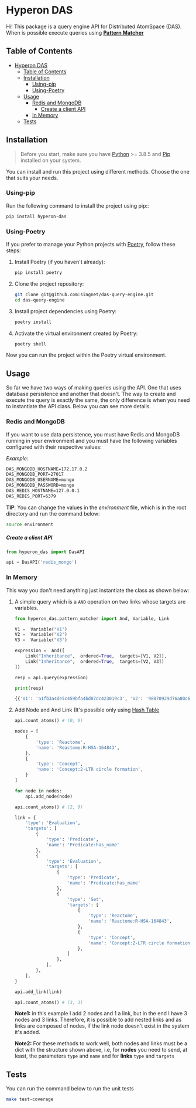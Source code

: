 # Hyperon DAS

Hi! This package is a query engine API for Distributed AtomSpace (DAS). When is possible execute queries using **[Pattern Matcher](https://wiki.opencog.org/w/The_Pattern_Matcher)**

## Table of Contents
- [Hyperon DAS](#hyperon-das)
  - [Table of Contents](#table-of-contents)
  - [Installation](#installation)
    - [Using-pip](#using-pip)
    - [Using-Poetry](#using-poetry)
  - [Usage](#usage)
    - [Redis and MongoDB](#redis-and-mongodb)
        - [Create a client API](#create-a-client-api)
    - [In Memory](#in-memory)
  - [Tests](#tests)

## Installation

> Before you start, make sure you have [Python](https://www.python.org/) >= 3.8.5 and [Pip](https://pypi.org/project/pip/) installed on your system.

You can install and run this project using different methods. Choose the one that suits your needs.

### Using-pip

Run the following command to install the project using pip:: 

```bash
pip install hyperon-das
```

### Using-Poetry

If you prefer to manage your Python projects with [Poetry](https://python-poetry.org/), follow these steps:

1.    
    Install Poetry (if you haven't already):
    
    ```bash
    pip install poetry
    ``` 
    
2.  Clone the project repository:
    
    ```bash
    git clone git@github.com:singnet/das-query-engine.git
    cd das-query-engine
    ``` 
    
3.  Install project dependencies using Poetry:
    
    ```bash
    poetry install
    ``` 
    
4.  Activate the virtual environment created by Poetry:
    
    ```bash
    poetry shell
    ``` 

Now you can run the project within the Poetry virtual environment.

## Usage

So far we have two ways of making queries using the API. One that uses database persistence and another that doesn't. The way to create and execute the query is exactly the same, the only difference is when you need to instantiate the API class. Below you can see more details.

### Redis and MongoDB

If you want to use data persistence, you must have Redis and MongoDB running in your environment and you must have the following variables configured with their respective values:

*Example*:
```scheme
DAS_MONGODB_HOSTNAME=172.17.0.2
DAS_MONGODB_PORT=27017
DAS_MONGODB_USERNAME=mongo
DAS_MONGODB_PASSWORD=mongo
DAS_REDIS_HOSTNAME=127.0.0.1
DAS_REDIS_PORT=6379
```

**TIP**: You can change the values in the *environment* file, which is in the root directory and run the command below:

```bash
source environment
```

##### Create a client API

```python
from hyperon_das import DasAPI

api = DasAPI('redis_mongo')
```

### In Memory

This way you don't need anything just instantiate the class as shown below:


1. A simple query which is a `AND` operation on two links whose targets are variables.
	
    ```python
	from hyperon_das.pattern_matcher import And, Variable, Link

	V1 =  Variable("V1")
	V2 =  Variable("V2")
	V3 =  Variable("V3")

	expression =  And([
		Link("Inheritance",  ordered=True,  targets=[V1, V2]),
		Link("Inheritance",  ordered=True,  targets=[V2, V3])
	])

	resp = api.query(expression)
	
	print(resp)
	```

	```bash
	{{'V1': 'a1fb3a4de5c459bfa4bd87dc423019c3', 'V2': '98870929d76a80c618e70a0393055b31', 'V3': '81ec21b0f1b03e18c55e056a56179fef'}, {'V1': 'bd497eb24420dd50fed5f3d2e6cdd7c1', 'V2': '98870929d76a80c618e70a0393055b31', 'V3': '81ec21b0f1b03e18c55e056a56179fef'}, {'V1': 'e2d9b15ab3461228d75502e754137caa', 'V2': 'c90242e2dbece101813762cc2a83d726', 'V3': '81ec21b0f1b03e18c55e056a56179fef'}, {'V1': 'd1ec11ec366a1deb24a079dc39863c68', 'V2': 'c90242e2dbece101813762cc2a83d726', 'V3': '81ec21b0f1b03e18c55e056a56179fef'}, {'V1': 'fa77994f6835fad256902605a506c59c', 'V2': '98870929d76a80c618e70a0393055b31', 'V3': '81ec21b0f1b03e18c55e056a56179fef'}, {'V1': 'c77b519f8ab36dfea8e2a532a7603d9a', 'V2': 'd1ec11ec366a1deb24a079dc39863c68', 'V3': 'c90242e2dbece101813762cc2a83d726'}, {'V1': '305e7d502a0ce80b94374ff0d79a6464', 'V2': '98870929d76a80c618e70a0393055b31', 'V3': '81ec21b0f1b03e18c55e056a56179fef'}}
	```

2. Add Node and And Link (It's possible only using [Hash Table](#in-memory)
	
	```python
	api.count_atoms() # (0, 0)
	
	nodes = [
	    {
	        'type': 'Reactome',
	        'name': 'Reactome:R-HSA-164843',
	    },
	    {
	        'type': 'Concept',
	        'name': 'Concept:2-LTR circle formation',
	    }
    ]
    
    for node in nodes:
	    api.add_node(node)
	
	api.count_atoms() # (2, 0)
	
	link = {
        'type': 'Evaluation',
        'targets': [
            {
	            'type': 'Predicate',
	            'name': 'Predicate:has_name'
	        },
            {
                'type': 'Evaluation',
                'targets': [
                    {
	                    'type': 'Predicate',
	                    'name': 'Predicate:has_name'
	                },
                    {
                        'type': 'Set',
                        'targets': [
                            {
                                'type': 'Reactome',
                                'name': 'Reactome:R-HSA-164843',
                            },
                            {
                                'type': 'Concept',
                                'name': 'Concept:2-LTR circle formation',
                            },
                        ]
                    },
                ],
            },
        ],
    }
    
    api.add_link(link)
    
    api.count_atoms() # (3, 3)
	```

	**Note1:** in this example I add 2 nodes and 1 a link, but in the end I have 3 nodes and 3 links. Therefore, it is possible to add nested links and as links are composed of nodes, if the link node doesn't exist in the system it's added.

	**Note2:** For these methods to work well, both nodes and links must be a dict with the structure shown above, i.e, for **nodes** you need to send, at least, the parameters `type` and `name` and for **links** `type` and `targets`

## Tests

You can run the command below to run the unit tests

```bash
make test-coverage
```